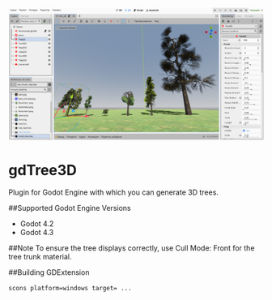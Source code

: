 <img src="image/preview.png">

# gdTree3D
Plugin for Godot Engine with which you can generate 3D trees.

##Supported Godot Engine Versions
- Godot 4.2
- Godot 4.3

##Note
To ensure the tree displays correctly, use Cull Mode: Front for the tree trunk material.

##Building GDExtension

```
scons platform=windows target= ...
```
